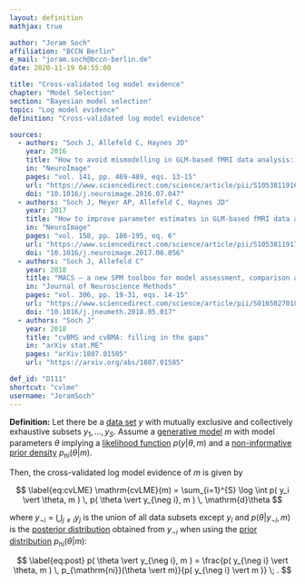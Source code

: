 ```yaml
---
layout: definition
mathjax: true

author: "Joram Soch"
affiliation: "BCCN Berlin"
e_mail: "joram.soch@bccn-berlin.de"
date: 2020-11-19 04:55:00

title: "Cross-validated log model evidence"
chapter: "Model Selection"
section: "Bayesian model selection"
topic: "Log model evidence"
definition: "Cross-validated log model evidence"

sources:
  - authors: "Soch J, Allefeld C, Haynes JD"
    year: 2016
    title: "How to avoid mismodelling in GLM-based fMRI data analysis: cross-validated Bayesian model selection"
    in: "NeuroImage"
    pages: "vol. 141, pp. 469-489, eqs. 13-15"
    url: "https://www.sciencedirect.com/science/article/pii/S1053811916303615"
    doi: "10.1016/j.neuroimage.2016.07.047"
  - authors: "Soch J, Meyer AP, Allefeld C, Haynes JD"
    year: 2017
    title: "How to improve parameter estimates in GLM-based fMRI data analysis: cross-validated Bayesian model averaging"
    in: "NeuroImage"
    pages: "vol. 158, pp. 186-195, eq. 6"
    url: "https://www.sciencedirect.com/science/article/pii/S105381191730527X"
    doi: "10.1016/j.neuroimage.2017.06.056"
  - authors: "Soch J, Allefeld C"
    year: 2018
    title: "MACS – a new SPM toolbox for model assessment, comparison and selection"
    in: "Journal of Neuroscience Methods"
    pages: "vol. 306, pp. 19-31, eqs. 14-15"
    url: "https://www.sciencedirect.com/science/article/pii/S0165027018301468"
    doi: "10.1016/j.jneumeth.2018.05.017"
  - authors: "Soch J"
    year: 2018
    title: "cvBMS and cvBMA: filling in the gaps"
    in: "arXiv stat.ME"
    pages: "arXiv:1807.01585"
    url: "https://arxiv.org/abs/1807.01585"

def_id: "D111"
shortcut: "cvlme"
username: "JoramSoch"
---
```



**Definition:** Let there be a [data set](/D/data) $y$ with mutually exclusive and collectively exhaustive subsets $y_1, \ldots, y_S$. Assume a [generative model](/D/gm) $m$ with model parameters $\theta$ implying a [likelihood function](/D/lf) $p(y \vert \theta, m)$ and a [non-informative](/D/prior-inf) [prior density](/D/prior) $p_{\mathrm{ni}}(\theta \vert m)$.

Then, the cross-validated log model evidence of $m$ is given by

$$ \label{eq:cvLME}
\mathrm{cvLME}(m) = \sum_{i=1}^{S} \log \int p( y_i \vert \theta, m ) \, p( \theta \vert y_{\neg i}, m ) \, \mathrm{d}\theta
$$

where $y_{\neg i} = \bigcup_{j \neq i} y_j$ is the union of all data subsets except $y_i$ and $p( \theta \vert y_{\neg i}, m )$ is the [posterior distribution](/D/post) obtained from $y_{\neg i}$ when using the [prior distribution](/D/prior) $p_{\mathrm{ni}}(\theta \vert m)$:

$$ \label{eq:post}
p( \theta \vert y_{\neg i}, m ) = \frac{p( y_{\neg i} \vert \theta, m ) \, p_{\mathrm{ni}}(\theta \vert m)}{p( y_{\neg i} \vert m )} \; .
$$